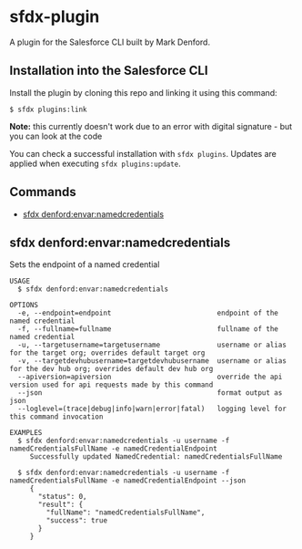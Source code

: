 # sfdx-plugin

A plugin for the Salesforce CLI built by Mark Denford.

## Installation into the Salesforce CLI

Install the plugin by cloning this repo and linking it using this command:

```sh-session
$ sfdx plugins:link
```

**Note:** this currently doesn't work due to an error with digital signature - but you can look at the code

You can check a successful installation with `sfdx plugins`. Updates are applied when executing `sfdx plugins:update`.

<!-- install -->

## Commands

<!-- commands -->

- [sfdx denford:envar:namedcredentials](#sfdx-denfordenvarnamedcredentials)

## sfdx denford:envar:namedcredentials

Sets the endpoint of a named credential

```
USAGE
  $ sfdx denford:envar:namedcredentials

OPTIONS
  -e, --endpoint=endpoint                          endpoint of the named credential
  -f, --fullname=fullname                          fullname of the named credential
  -u, --targetusername=targetusername              username or alias for the target org; overrides default target org
  -v, --targetdevhubusername=targetdevhubusername  username or alias for the dev hub org; overrides default dev hub org
  --apiversion=apiversion                          override the api version used for api requests made by this command
  --json                                           format output as json
  --loglevel=(trace|debug|info|warn|error|fatal)   logging level for this command invocation

EXAMPLES
  $ sfdx denford:envar:namedcredentials -u username -f namedCredentialsFullName -e namedCredentialEndpoint
     Successfully updated NamedCredential: namedCredentialsFullName

  $ sfdx denford:envar:namedcredentials -u username -f namedCredentialsFullName -e namedCredentialEndpoint --json
     {
       "status": 0,
       "result": {
         "fullName": "namedCredentialsFullName",
         "success": true
       }
     }
```


<!-- commandsstop -->